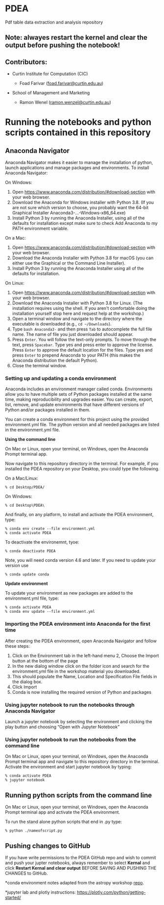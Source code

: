 # PDEA
Pdf table data extraction and analysis repository

## Note: alwayes restart the kernel and clear the output before pushing the notebook! 

## Contributors:
* Curtin Institute for Computation (CIC)
  * Foad Farivar (foad.farivar@curtin.edu.au)
 
* School of Management and Marketing 
  * Ramon Wenel (ramon.wenzel@curtin.edu.au)

# Running the notebooks and python scripts contained in this repository
## Anaconda Navigator
Anaconda Navigator makes it easier to manage the installation of python, launch applications and manage packages and environments. To install Anaconda Navigator:

On Windows:
1. Open https://www.anaconda.com/distribution/#download-section with your web browser.
2. Download the Anaconda for Windows installer with Python 3.8. (If you are not sure which version to choose, you probably want the 64-bit Graphical Installer Anaconda3-...-Windows-x86_64.exe)
3. Install Python 3 by running the Anaconda Installer, using all of the defaults for installation except make sure to check Add Anaconda to my PATH environment variable.

On a Mac:
1. Open https://www.anaconda.com/distribution/#download-section with your web browser.
2. Download the Anaconda Installer with Python 3.8 for macOS (you can either use the Graphical or the Command Line Installer).
3. Install Python 3 by running the Anaconda Installer using all of the defaults for installation.

On Linux:
1. Open https://www.anaconda.com/distribution/#download-section with your web browser.
2. Download the Anaconda Installer with Python 3.8 for Linux.
(The installation requires using the shell. If you aren't comfortable doing the installation yourself stop here and request help at the workshop.)
3. Open a terminal window and navigate to the directory where the executable is downloaded (e.g., `cd ~/Downloads`).
4. Type
```bash Anaconda3-```
and then press ```Tab``` to autocomplete the full file name. The name of file you just downloaded should appear.
5. Press ```Enter```. You will follow the text-only prompts. To move through the text, press ```Spacebar```. Type yes and press enter to approve the license. Press ```Enter``` to approve the default location for the files. Type yes and press ```Enter``` to prepend Anaconda to your PATH (this makes the Anaconda distribution the default Python).
6. Close the terminal window.

### Setting up and updating a conda environment

Anaconda includes an environment manager called conda. Environments allow you to have multiple sets of Python packages installed at the same time, making reproducibility and upgrades easier. You can create, export, list, remove, and update environments that have different versions of Python and/or packages installed in them.

You can create a conda environment for this project using the provided environment.yml file. The python version and all needed packages are listed in the environment.yml file.

**Using the command line**

On Mac or Linux, open your terminal, on Windows, open the Anaconda Prompt terminal app.

Now navigate to this repository directory in the terminal. For example, if you installed the PDEA repository on your Desktop, you could type the following.

On a Mac/Linux:
```
% cd Desktop/PDEA/
```
On Windows:
```
% cd Desktop\PDEA\
```
And finally, on any platform, to install and activate the PDEA environment, type:
```
% conda env create --file environment.yml
% conda activate PDEA
```
To deactivate the environemnt, tyoe:
```
% conda deactivate PDEA
```

Note, you will need conda version 4.6 and later. If you need to update your version use 
```
% conda update conda
```

**Update environment**

To update your environment as new packages are added to the environment.yml file, type:
```
% conda activate PDEA
% conda env update --file environment.yml
```

### Importing the PDEA environment into Anaconda for the first time
After creating the PDEA environment, open Anaconda Navigator and follow these steps:

1. Click on the Environment tab in the left-hand menu
2, Choose the Import button at the bottom of the page
3. In the new dialog window click on the folder icon and search for the environment.yml file in the workshop material you downloaded.
4. This should populate the Name, Location and Specification File fields in the dialog box.
5. Click Import 
6. Conda is now installing the required version of Python and packages

### Using jupyter notebook to run the notebooks through Anaconda Navigator
Launch a jupyter notebook by selecting the environment and clicking the play button and choosing “Open with Jupyter Notebook”

### Using jupyter notebook to run the notebooks from the command line
On Mac or Linux, open your terminal, on Windows, open the Anaconda Prompt terminal app and navigate to this repository directory in the terminal. Activate the environment and start jupyter notebook by typing:

```
% conda activate PDEA
% jupyter notebook
```

## Running python scripts from the command line
On Mac or Linux, open your terminal, on Windows, open the Anaconda Prompt terminal app and activate the PDEA environment.

To run the stand alone python scripts that end in .py type:
```
% python ./nameofscript.py
```

## Pushing changes to GitHub
If you have write permissions to the PDEA GitHub repo and wish to commit and push your jupter notebooks, always remember to select **Kernal** and click **Restart Kernal and clear output** BEFORE SAVING AND PUSHING THE CHANGES to GitHub.


*conda environment notes adapted from the astropy workshop [repo](https://github.com/astropy/astropy-workshop).

*jupyter lab and plotly instructions: https://plotly.com/python/getting-started/
